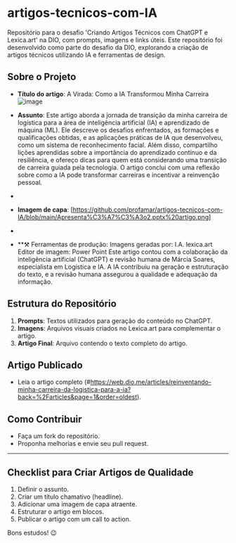 # artigos-tecnicos-com-IA
Repositório para o desafio 'Criando Artigos Técnicos com ChatGPT e Lexica.art' na DIO, com prompts, imagens e links úteis.
Este repositório foi desenvolvido como parte do desafio da DIO, explorando a criação de artigos técnicos utilizando IA e ferramentas de design.

## **Sobre o Projeto**
- **Título do artigo**: A Virada: Como a IA Transformou Minha Carreira
![image](https://github.com/user-attachments/assets/2ac8d3f0-17d3-462a-b682-19e5f3c87bad)

- **Assunto**: Este artigo aborda a jornada de transição da minha carreira de logística para a área de inteligência artificial (IA) e aprendizado de máquina (ML). Ele descreve os desafios enfrentados, as formações e qualificações obtidas, e as aplicações práticas de IA que desenvolveu, como um sistema de reconhecimento facial. Além disso,  compartilho lições aprendidas sobre a importância do aprendizado contínuo e da resiliência, e ofereço dicas para quem está considerando uma transição de carreira guiada pela tecnologia. O artigo conclui com uma reflexão sobre como a IA pode transformar carreiras e incentivar a reinvenção pessoal.
- 
- **Imagem de capa**: [https://github.com/profamar/artigos-tecnicos-com-IA/blob/main/Apresenta%C3%A7%C3%A3o2.pptx%20artigo.png]
- 
- **⚒️ Ferramentas de produção:
Imagens geradas por: I.A. lexica.art
Editor de imagem: Power Point
Este artigo contou com a colaboração da inteligência artificial (ChatGPT) e revisão humana de Márcia Soares, especialista em Logística e IA.
A IA contribuiu na geração e estruturação do texto, e a revisão humana assegurou a qualidade e adequação da informação.

## **Estrutura do Repositório**
1. **Prompts**: Textos utilizados para geração do conteúdo no ChatGPT.
2. **Imagens**: Arquivos visuais criados no Lexica.art para complementar o artigo.
3. **Artigo Final**: Arquivo contendo o texto completo do artigo.

## **Artigo Publicado**
- Leia o artigo completo (#https://web.dio.me/articles/reinventando-minha-carreira-da-logistica-para-a-ia?back=%2Farticles&page=1&order=oldest).

## **Como Contribuir**
- Faça um fork do repositório.
- Proponha melhorias e envie seu pull request.

---

## **Checklist para Criar Artigos de Qualidade**
1. Definir o assunto.
2. Criar um título chamativo (headline).
3. Adicionar uma imagem de capa atraente.
4. Estruturar o artigo em blocos.
5. Publicar o artigo com um call to action.

Bons estudos! 😉

